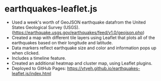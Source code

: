 # earthquakes-leaflet.js
- Used a week's worth of GeoJSON earthquake datafrom the United States Geological Survey (USGS). (https://earthquake.usgs.gov/earthquakes/feed/v1.0/geojson.php)
- Created a map with different tile layers using Leaflet that plots all of the earthquakes based on their longitude and latitude.
- Data markers reflect earthquake size and color and information pops up when clicked.
- Includes a timeline feature.
- Created an additional heatmap and cluster map, using Leaflet plugins.
- Deployed to GitHub Pages: https://vtyeh.github.io/earthquakes-leaflet.js/index.html
